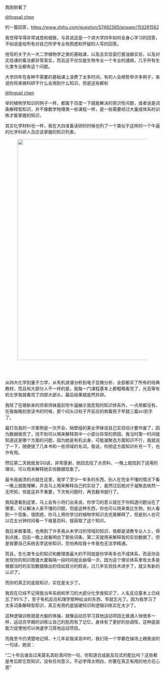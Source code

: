 <p data-pid="jwYA1BCL">我刚刚看了</p><a href="http://www.zhihu.com/people/b65bc1fcd3a2f9afe6b844c506c9645b" data-hash="b65bc1fcd3a2f9afe6b844c506c9645b" class="member_mention" data-hovercard="p$b$b65bc1fcd3a2f9afe6b844c506c9645b">@fogsail chen</a><p data-pid="PpKBKcZz"> 的一篇回答，<a href="https://www.zhihu.com/question/57482385/answer/153261562" class="internal"><span class="invisible">https://www.</span><span class="visible">zhihu.com/question/5748</span><span class="invisible">2385/answer/153261562</span><span class="ellipsis"></span></a> </p><p data-pid="88B2D8fI">我觉得写得非常诚恳和细致，与其说这是一个讲大学四年如何全身心学习的回答，不如说是给所有对自己所学专业有困惑和怀疑的人写的回答。</p><p data-pid="P0b6PPY0">他写的关于大一大二学植物学之类的基础课，以及去实验室打酱油做实验，以及对实验课的看法都非常真实，而且这不仅仅是生物专业一个专业的通病，几乎所有生化类专业都有这个问题。</p><p data-pid="T_TnSNq8">大学四年在各种不需要的基础课上浪费了太多时间，有的人会顺势举许多例子，来说你将来做科研干什么会用到什么知识，但是这些都和</p><a href="http://www.zhihu.com/people/b65bc1fcd3a2f9afe6b844c506c9645b" data-hash="b65bc1fcd3a2f9afe6b844c506c9645b" class="member_mention" data-hovercard="p$b$b65bc1fcd3a2f9afe6b844c506c9645b">@fogsail chen</a><p data-pid="XKknAeZ6"> 举的植物学知识的例子一样，都属于百度一下就能解决的常识性问题，或者说是词条解释型知识，并不像数学物理类一些课程一样，是一些需要经过大量成体系的训练才能掌握的知识。</p><p data-pid="H_BSHmDl">其实化学材料也一样，我在大四准备读研的时候也列了一个类似于这样的一个牛逼的化学科研人员应该掌握的知识列表。</p><figure><img data-rawheight="1280" src="https://pic1.zhimg.com/v2-1ff01a4c50f71f2d4a5424e516ce7ba8_720w.jpg?source=d16d100b" data-rawwidth="720" class="origin_image zh-lightbox-thumb" width="720" data-original="https://pic1.zhimg.com/v2-1ff01a4c50f71f2d4a5424e516ce7ba8_720w.jpg?source=d16d100b"></figure><br><br><p data-pid="5XXUtN63">从四大化学到量子力学，从有机波谱分析到电子显微分析，全部都买了所有的经典教材，而且和大部分人不一样的是，我每一门课程基本上都粗略看完了，光高等有机化学我就看完了四部大部头，最后结果就是然并卵。</p><p data-pid="rKY8ZhH_">我除了在跟新来的师弟师妹面前吹牛逼展示我宏观的知识体系外，一点用都没有，在我每晚刻苦读书的时候，那个闷头过柱子开反应的倒霉孩子早就三篇sci到手了。</p><p data-pid="oTsYcE6Z">最打击我的一次案例是一次开会，隔壁组的美女学妹说自己实验估计要作废了，因为数据做完了，找不到可以用来解释其中一小部分异常的原因，我当时第一时间就知道这是哪个方面的问题，因为她是有机出身，可能凝聚态方面知识不行，我就说了一下，随便提了几本书和一些领域的名词，我说，你把这方面知识补充一下，也许有用。</p><p data-pid="Ph1LD-jF">然后第二天她就发QQ说，非常感谢，她回去找了点资料，一晚上就找到了适用的理论，可以用来解释她实验数据现象了。</p><p data-pid="iyaHxSEk">最令我崩溃的点就在这里，我学了至少一年多的东西，别人在完全不懂的情况下看一晚上就能理解，并且马上用来解释自己的实验了，虽然过后她对于凝聚态依然一无所知，但是这并不重要，下次有问题时，再去翻书就行了。</p><p data-pid="kiZxMh_d">我知道看到这里，马上会有小将们出来说，你学习的意义就在于你知道问题出在了哪里，可以解决人家不懂的问题，但是这种东西，你也可以用来类比生物，别人看到一个现象，很困惑，你马上用你学过的植物学知识去完美解释了，但是别人也可以花五分钟时间看一下维基百科，就获取了这个知识。</p><p data-pid="IdH1Dzxl">我后来做事情，也用到了许多我从未学过的领域的知识，我都是请教专业人士，得到点拨，回去一晚上就看明白了那些词条，第二天就用来解释我的实验数据了。但是我要自己系统去学这些知识，恐怕再给我十年我也无法学精通。</p><p data-pid="8lDem_6w">而且，生化类专业的知识和数理类最大的不同就是你学再多也不成体系，而且你会发现你的知识图谱大厦每隔一段时间就会崩塌一次，因为这个理论体系里有太多是根据当时的实验数据做出的恰如其分的假说，过几年实验技术进步了，就又有新的认识了。</p><p data-pid="sqMcsJ2h">而你的真正的底层知识，实在是太少了。</p><p data-pid="Hw6FnII1">我现在已经不记得我当年系统和学习的大部分化学类知识了，人名反应基本上已经忘了95%了，至于有机反应机理学那种扯淡的东西，早就忘光了。因为我学习了太多词条解释型知识，真正有用的底层硬知识和逻辑训练实在太少了。</p><p data-pid="opVjWBE9">这种逻辑训练就是大脑的体操，就像运动员学习其他运动项目比普通人快很多一样，运动员早期的训练让自己的肌肉有了记忆，身体有了更好的协调性，这种底层能力促使他可以快速学习其他运动项目。</p><p data-pid="JJ2tfhKk">而我至今仍清楚地记得，十几年前我读高中时，我们班一个学霸在操场上跟我说的一句话，她说：</p><p data-pid="xYGmfWhy">“二十年后谁会过来莫名其妙滴问你一句，你知道合成氨反应式的配比吗？这些都是考后即忘型知识，没有任何意义，不必学得太明白，你要在真正有用的地方花心思”</p>